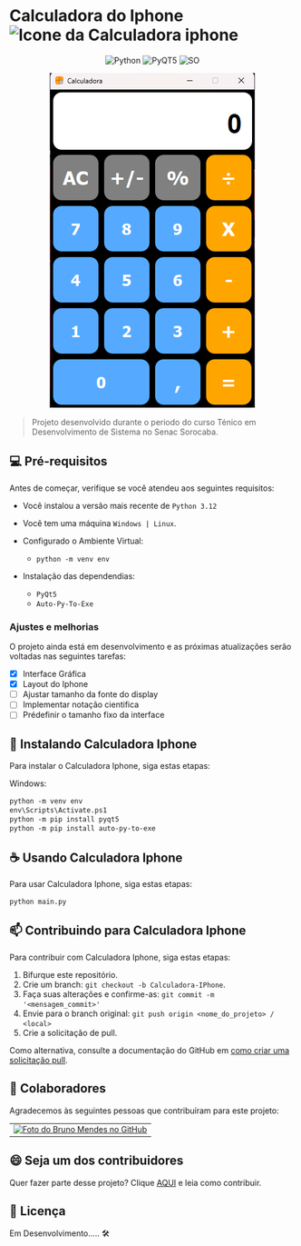 # Calculadora do Iphone <img src="Calculadora.ico" width="32" alt="Icone da Calculadora iphone">
 
<div align="center">

![Python](https://img.shields.io/badge/Python-3776AB?style=for-the-badge&logo=python&logoColor=white)
![PyQT5](https://img.shields.io/badge/Qt-%23217346.svg?style=for-the-badge&logo=Qt&logoColor=white)
![SO](https://img.shields.io/badge/Windows-0078D6?style=for-the-badge&logo=windows&logoColor=white)

<img src="fotoExemplo.png"  alt="Main da Calculadora iphone">
</div>

> Projeto desenvolvido durante o periodo do curso
Ténico em Desenvolvimento de Sistema no Senac Sorocaba.

## 💻 Pré-requisitos

Antes de começar, verifique se você atendeu aos seguintes requisitos:

- Você instalou a versão mais recente de `Python 3.12`
- Você tem uma máquina `Windows | Linux`.
  
- Configurado o Ambiente Virtual:
  - `python -m venv env`
    
- Instalação das dependendias:
    - `PyQt5`
    - `Auto-Py-To-Exe`

### Ajustes e melhorias

O projeto ainda está em desenvolvimento e as próximas atualizações serão voltadas nas seguintes tarefas:

- [x] Interface Gráfica
- [x] Layout do Iphone
- [ ] Ajustar tamanho da fonte do display
- [ ] Implementar notação cientifica
- [ ] Prédefinir o tamanho fixo da interface

## 🚀 Instalando Calculadora Iphone

Para instalar o Calculadora Iphone, siga estas etapas:

Windows:
```
python -m venv env
env\Scripts\Activate.ps1
python -m pip install pyqt5
python -m pip install auto-py-to-exe
```

## ☕ Usando Calculadora Iphone

Para usar Calculadora Iphone, siga estas etapas:

```
python main.py
```

## 📫 Contribuindo para Calculadora Iphone

Para contribuir com Calculadora Iphone, siga estas etapas:

1. Bifurque este repositório.
2. Crie um branch: `git checkout -b Calculadora-IPhone`.
3. Faça suas alterações e confirme-as: `git commit -m '<mensagem_commit>'`
4. Envie para o branch original: `git push origin <nome_do_projeto> / <local>`
5. Crie a solicitação de pull.

Como alternativa, consulte a documentação do GitHub em [como criar uma solicitação pull](https://help.github.com/en/github/collaborating-with-issues-and-pull-requests/creating-a-pull-request).

## 🤝 Colaboradores

Agradecemos às seguintes pessoas que contribuíram para este projeto:

<table>
  <tr>
    <td align="center">
      <a href="#" title="Bruno Mendes">
        <img src="https://avatars.githubusercontent.com/u/78379724?s=96&v=4" width="100px" alt="Foto do Bruno Mendes no GitHub"/><br>
      </a>
    </td>
  </tr>
</table>


## 😄 Seja um dos contribuidores
 
Quer fazer parte desse projeto? Clique [AQUI](CONTRIBUTING.md) e leia como contribuir.
 
## 📝 Licença
Em Desenvolvimento..... 🛠️